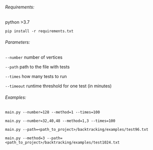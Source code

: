 ###### Requirements:

python >3.7

`pip install -r requirements.txt`

###### Parameters:

`--number` number of vertices

`--path` path to the file with tests

`--times` how many tests to run

`--timeout` runtime threshold for one test (in minutes)

###### Examples:

`main.py --number=128 --method=1 --times=100`

`main.py --number=32,40,48 --method=1,3 --times=100`

`main.py --path=<path_to_project>/backtracking/examples/test96.txt`

`main.py --method=3 --path=<path_to_project>/backtracking/examples/test1024.txt`
